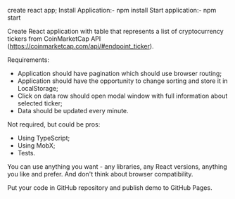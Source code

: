 create react app;
Install Application:- npm install
Start application:- npm start

Create React application with table that represents a list of cryptocurrency tickers from CoinMarketCap API (https://coinmarketcap.com/api/#endpoint_ticker).

Requirements:
- Application should have pagination which should use browser routing;
- Application should have the opportunity to change sorting and store it in LocalStorage;
- Click on data row should open modal window with full information about selected ticker;
- Data should be updated every minute.

Not required, but could be pros:
- Using TypeScript;
- Using MobX;
- Tests.

You can use anything you want - any libraries, any React versions, anything you like and prefer. And don't think about browser compatibility.

Put your code in GitHub repository and publish demo to GitHub Pages.
